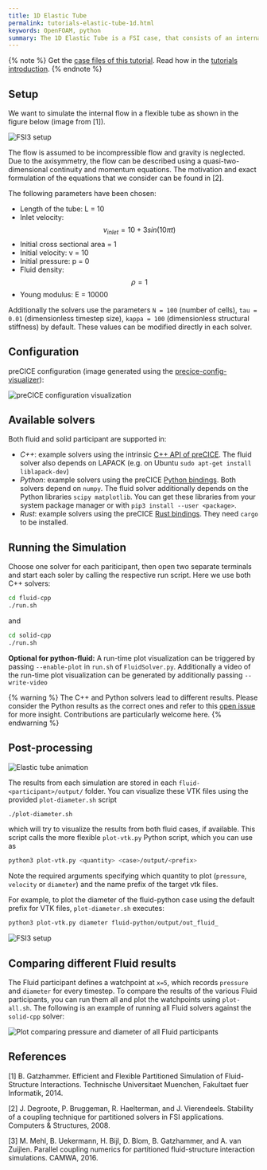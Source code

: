 ```yaml
---
title: 1D Elastic Tube
permalink: tutorials-elastic-tube-1d.html
keywords: OpenFOAM, python
summary: The 1D Elastic Tube is a FSI case, that consists of an internal flow in a flexible tube. The flow is unsteady and incompressible. This tutorial contains C++ and Python variants of the fluid and solid solvers. Running the simulation takes just 1-2 minutes.  
---
```


{% note %}
Get the [case files of this tutorial](https://github.com/precice/tutorials/tree/master/elastic-tube-1d). Read how in the [tutorials introduction](https://precice.org/tutorials.html).
{% endnote %}

## Setup

We want to simulate the internal flow in a flexible tube as shown in the figure below (image from [1]).

![FSI3 setup](images/tutorials-elastic-tube-1d-setup.png)

The flow is assumed to be incompressible flow and gravity is neglected. Due to the axisymmetry, the flow can be described using a quasi-two-dimensional continuity and momentum equations. The motivation and exact formulation of the equations that we consider can be found in [2].

The following parameters have been chosen:

- Length of the tube: L = 10
- Inlet velocity: $$ v_{inlet} = 10 + 3 sin (10 \pi t) $$
- Initial cross sectional area = 1
- Initial velocity: v = 10
- Initial pressure: p = 0
- Fluid density: $$ \rho = 1 $$
- Young modulus: E = 10000

Additionally the solvers use the parameters `N = 100` (number of cells), `tau = 0.01` (dimensionless timestep size), `kappa = 100` (dimensionless structural stiffness) by default. These values can be modified directly in each solver.

## Configuration

preCICE configuration (image generated using the [precice-config-visualizer](https://precice.org/tooling-config-visualization.html)):

![preCICE configuration visualization](images/tutorials-elastic-tube-1d-precice-config.png)

## Available solvers

Both fluid and solid participant are supported in:

- *C++*: example solvers using the intrinsic [C++ API of preCICE](https://precice.org/couple-your-code-api.html). The fluid solver also depends on LAPACK (e.g. on Ubuntu `sudo apt-get install liblapack-dev`)
- *Python*: example solvers using the preCICE [Python bindings](https://precice.org/installation-bindings-python.html). Both solvers depend on `numpy`. The fluid solver additionally depends on the Python libraries `scipy matplotlib`. You can get these libraries from your system package manager or with `pip3 install --user <package>`.
- *Rust*: example solvers using the preCICE [Rust bindings](https://precice.org/installation-bindings-rust.html). They need `cargo` to be installed.

## Running the Simulation

Choose one solver for each pariticipant, then open two separate terminals and start each soler by calling the respective run script.
Here we use both C++ solvers:

```bash
cd fluid-cpp
./run.sh
```

and

```bash
cd solid-cpp
./run.sh
```

**Optional for python-fluid:** A run-time plot visualization can be triggered by passing `--enable-plot` in `run.sh` of `FluidSolver.py`. Additionally a video of the run-time plot visualization can be generated by additionally passing `--write-video`

{% warning %}
The C++ and Python solvers lead to different results. Please consider the Python results as the correct ones and refer to this [open issue](https://github.com/precice/tutorials/issues/195) for more insight. Contributions are particularly welcome here.
{% endwarning %}

## Post-processing

![Elastic tube animation](images/tutorials-elastic-tube-1d-animation.gif)

The results from each simulation are stored in each `fluid-<participant>/output/` folder. You can visualize these VTK files using the provided `plot-diameter.sh` script

```bash
./plot-diameter.sh
```

which will try to visualize the results from both fluid cases, if available. This script calls the more flexible `plot-vtk.py` Python script, which you can use as

```bash
python3 plot-vtk.py <quantity> <case>/output/<prefix>
```

Note the required arguments specifying which quantity to plot (`pressure`, `velocity` or `diameter`) and the name prefix of the target vtk files.

For example, to plot the diameter of the fluid-python case using the default prefix for VTK files, `plot-diameter.sh` executes:

```bash
python3 plot-vtk.py diameter fluid-python/output/out_fluid_
```

![FSI3 setup](images/tutorials-elastic-tube-1d-diameter.png)

## Comparing different Fluid results

The Fluid participant defines a watchpoint at `x=5`, which records `pressure` and `diameter` for every timestep.
To compare the results of the various Fluid participants, you can run them all and plot the watchpoints using `plot-all.sh`.
The following is an example of running all Fluid solvers against the `solid-cpp` solver:

![Plot comparing pressure and diameter of all Fluid participants](images/tutorials-elastic-tube-1d-all.png)

## References

[1] B. Gatzhammer. Efficient and Flexible Partitioned Simulation of Fluid-Structure Interactions. Technische Universitaet Muenchen, Fakultaet fuer Informatik, 2014.

[2] J. Degroote, P. Bruggeman, R. Haelterman, and J. Vierendeels. Stability of a coupling technique for partitioned solvers in FSI applications. Computers & Structures, 2008.

[3] M. Mehl, B. Uekermann, H. Bijl, D. Blom, B. Gatzhammer, and A. van Zuijlen.
Parallel coupling numerics for partitioned fluid-structure interaction simulations. CAMWA, 2016.  
